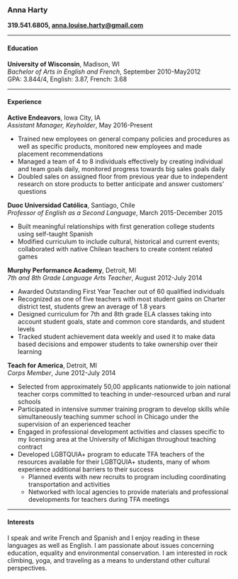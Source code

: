 ### **Anna Harty** 
**319.541.6805, anna.louise.harty@gmail.com** 
 ___  

#### Education 
**University of Wisconsin**, Madison, WI   
_Bachelor of Arts in English and French_, September 2010-May2012  
GPA: 3.844/4, English: 3.87, French: 3.68  
 ___  

#### Experience 
**Active Endeavors**, Iowa City, IA  
_Assistant Manager, Keyholder_, May 2016-Present
- Trained new employees on general company policies and procedures as well as specific products, monitored new employees and made placement recommendations
- Managed a team of 4 to 8 individuals effectively by creating individual and team goals daily, monitored progress towards big sales goals daily 
- Doubled sales on assigned floor from previous year due to independent research on store products to better anticipate and answer customers’ questions   

**Duoc Universidad Católica**, Santiago, Chile  
 _Professor of English as a Second Language_, March 2015-December 2015  
 - Built meaningful relationships with first generation college students using self-taught Spanish
 - Modified curriculum to include cultural, historical and current events; collaborated with native Chilean teachers to create content related games

**Murphy Performance Academy**, Detroit, MI  
_7th and 8th Grade Language Arts Teacher_, August 2012-July 2014
- Awarded Outstanding First Year Teacher out of 60 qualified individuals  
- Recognized as one of five teachers with most student gains on Charter district test, students grew an average of 1.8 years  
- Designed curriculum for 7th and 8th grade ELA classes taking into account student goals, state and common core standards, and student levels
- Tracked student achievement data weekly and used it to make data based decisions and empower students to take ownership over their learning


**Teach for America**, Detroit, MI  
_Corps Member_, June 2012-July 2014
- Selected from approximately 50,00 applicants nationwide to join national teacher corps committed to teaching in under-resourced urban and rural schools  
- Participated in intensive summer training program to develop skills while simultaneously teaching summer school in Chicago under the supervision of an experienced teacher  
- Engaged in professional development activities and classes specific to my licensing area at the University of Michigan throughout teaching contract
- Developed LGBTQUIA+ program to educate TFA teachers of the resources available for their LGBTQUIA+ students, many of whom experience additional barriers to their success
    - Planned events with new recruits to program including coordinating transportation and activities
    - Networked with local agencies to provide materials and professional developments for teachers during TFA meetings
 

 ___   

#### Interests 
I speak and write French and Spanish and I enjoy reading in these languages as well as English. 
I am passionate about issues concerning education, equality and environmental conservation. 
I am interested in rock climbing, yoga, and traveling as a means to understand other cultural perspectives. 
